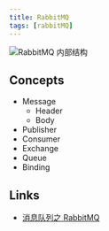 ```yaml
---
title: RabbitMQ
tags: [rabbitMQ]
---
```


![RabbitMQ 内部结构](https://upload-images.jianshu.io/upload_images/5015984-367dd717d89ae5db.png?imageMogr2/auto-orient/strip%7CimageView2/2/w/554)
## Concepts

- Message
  + Header
  + Body
- Publisher
- Consumer
- Exchange
- Queue
- Binding

## Links
- [消息队列之 RabbitMQ](https://www.jianshu.com/p/79ca08116d57)
